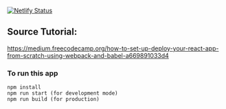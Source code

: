 [![Netlify Status](https://api.netlify.com/api/v1/badges/7f6c9e3f-fe09-4db3-bebe-c8f09525cbbb/deploy-status)](https://app.netlify.com/sites/competent-cori-b8c6dc/deploys)

## Source Tutorial: 
https://medium.freecodecamp.org/how-to-set-up-deploy-your-react-app-from-scratch-using-webpack-and-babel-a669891033d4

### To run this app
```
npm install
npm run start (for development mode)
npm run build (for production)
```
